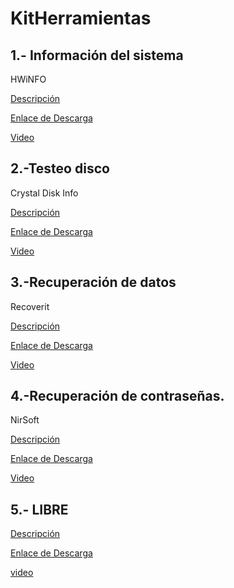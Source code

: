 # KitHerramientas

## 1.- **Información del sistema**

HWiNFO

[Descripción](modulo0/modulo0.md)


[Enlace de Descarga](https://www.hwinfo.com/download/)

[Video]()

## 2.-**Testeo disco**

Crystal Disk Info

[Descripción](modulo1/modulo1.md)

[Enlace de Descarga](https://crystalmark.info/en/software/crystaldiskinfo/)

[Video]()

## 3.-**Recuperación de datos**

Recoverit

[Descripción](modulo2/modulo2.md)

[Enlace de Descarga](https://recoverit.wondershare.es/deleted-recovery/undelete-freewares.html)

[Video]()

## 4.-**Recuperación de contraseñas.**

NirSoft

[Descripción](modulo3/modulo3.md)

[Enlace de Descarga](https://www.nirsoft.net/password_recovery_tools.html)

[Video]()

## 5.- **LIBRE**

[Descripción](modulo4/modulo4.md)

[Enlace de Descarga]()

[video]()


